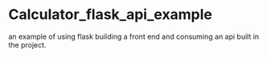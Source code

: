 # Calculator_flask_api_example
an example of using flask building a front end and consuming an api built in the project.
